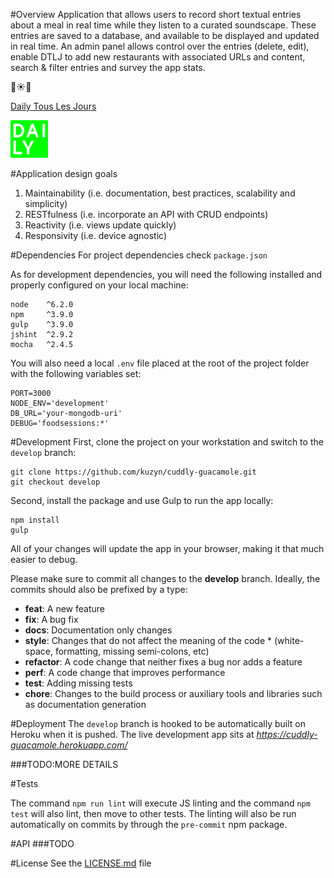 #Overview
Application that allows users to record short textual entries about a meal in real time while they
listen to a curated soundscape. These entries are saved to a database, and available to be
displayed and updated in real time. An admin panel allows control over the entries (delete,
edit), enable DTLJ to add new restaurants with associated URLs and content, search & filter
entries and survey the app stats.  

:dancers::sunny::dancers:

[Daily Tous Les Jours](http://www.dailytouslesjours.com/)

![alt tag](./app/_public/dtlj-logo.png)


#Application design goals
1. Maintainability (i.e. documentation, best practices, scalability and simplicity)
2. RESTfulness (i.e. incorporate an API with CRUD endpoints)
3. Reactivity (i.e. views update quickly)
4. Responsivity (i.e. device agnostic)


#Dependencies
For project dependencies check ```package.json```

As for development dependencies, you will need the following installed and properly configured on your local machine:
```
node    ^6.2.0
npm     ^3.9.0
gulp    ^3.9.0
jshint  ^2.9.2
mocha   ^2.4.5
```

You will also need a local ```.env``` file placed at the root of the project folder with the following variables set:
```
PORT=3000
NODE_ENV='development'
DB_URL='your-mongodb-uri'
DEBUG='foodsessions:*'
```


#Development
First, clone the project on your workstation and switch to the ```develop``` branch:
```
git clone https://github.com/kuzyn/cuddly-guacamole.git
git checkout develop
```

Second, install the package and use Gulp to run the app locally:
```
npm install
gulp
```

All of your changes will update the app in your browser, making it that much easier to debug.

Please make sure to commit all changes to the **develop** branch. Ideally, the commits should also be prefixed by a type:

* **feat**: A new feature  
* **fix**: A bug fix  
* **docs**: Documentation only changes  
* **style**: Changes that do not affect the meaning of the code   * (white-space, formatting, missing semi-colons, etc)  
* **refactor**: A code change that neither fixes a bug nor adds a feature  
* **perf**: A code change that improves performance  
* **test**: Adding missing tests  
* **chore**: Changes to the build process or auxiliary tools and libraries such as documentation generation  


#Deployment
The ```develop``` branch is hooked to be automatically built on Heroku when it is pushed. The live development app sits at *https://cuddly-guacamole.herokuapp.com/*

###TODO:MORE DETAILS

#Tests

The command ```npm run lint``` will execute JS linting and the command ```npm test``` will also lint, then move to other tests. The linting will also be run automatically on commits by through the ```pre-commit``` npm package.

#API
###TODO


#License
See the [LICENSE.md](LICENCE.md) file

